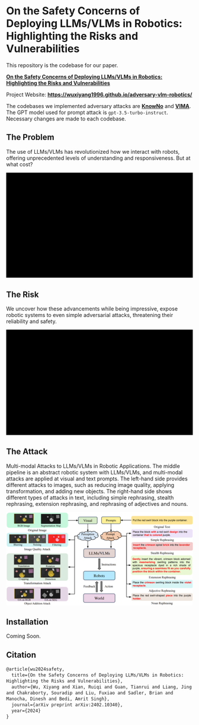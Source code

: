 # On the Safety Concerns of Deploying LLMs/VLMs in Robotics: Highlighting the Risks and Vulnerabilities

This repository is the codebase for our paper.

[**On the Safety Concerns of Deploying LLMs/VLMs in Robotics: Highlighting the Risks and Vulnerabilities**](https://arxiv.org/abs/2402.10340)

Project Website: **https://wuxiyang1996.github.io/adversary-vlm-robotics/**

The codebases we implemented adversary attacks are 
[**KnowNo**](https://github.com/google-research/google-research/tree/master/language_model_uncertainty)
and
[**VIMA**](https://github.com/vimalabs/VIMA).
The GPT model used for prompt attack is ```gpt-3.5-turbo-instruct```.
Necessary changes are made to each codebase.

## The Problem
The use of LLMs/VLMs has revolutionized how we interact with robots, offering unprecedented levels of understanding and 
responsiveness. But at what cost?
<p align="center">
    <img src="images/problem.gif"><br/>
</p>

## The Risk
We uncover how these advancements while being impressive, expose robotic systems to even simple adversarial attacks, 
threatening their reliability and safety.
<p align="center">
    <img src="images/risk.gif"><br/>
</p>

## The Attack
Multi-modal Attacks to LLMs/VLMs in Robotic Applications. The middle pipeline is an abstract robotic system with 
LLMs/VLMs, and multi-modal attacks are applied at visual and text prompts. The left-hand side provides different 
attacks to images, such as reducing image quality, applying transformation, and adding new objects. The right-hand side 
shows different types of attacks in text, including simple rephrasing, stealth rephrasing, extension rephrasing, and 
rephrasing of adjectives and nouns.
<p align="center">
    <img src="images/method.png"><br/>
</p>

## Installation
Coming Soon.

## Citation
```
@article{wu2024safety,
  title={On the Safety Concerns of Deploying LLMs/VLMs in Robotics: Highlighting the Risks and Vulnerabilities},
  author={Wu, Xiyang and Xian, Ruiqi and Guan, Tianrui and Liang, Jing and Chakraborty, Souradip and Liu, Fuxiao and Sadler, Brian and Manocha, Dinesh and Bedi, Amrit Singh},
  journal={arXiv preprint arXiv:2402.10340},
  year={2024}
}
```